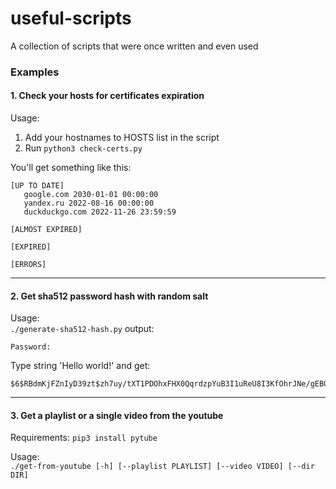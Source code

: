# useful-scripts
A collection of scripts that were once written and even used

### Examples
#### 1. Check your hosts for certificates expiration
Usage:
1. Add your hostnames to HOSTS list in the script
2. Run
`python3 check-certs.py`

You'll get something like this:
```
[UP TO DATE]
   google.com 2030-01-01 00:00:00
   yandex.ru 2022-08-16 00:00:00
   duckduckgo.com 2022-11-26 23:59:59

[ALMOST EXPIRED]

[EXPIRED]

[ERRORS]
```
----

#### 2. Get sha512 password hash with random salt
Usage:\
`./generate-sha512-hash.py`
output:
```
Password:
```
Type string 'Hello world!'
and get:
```
$6$RBdmKjFZnIyD39zt$zh7uy/tXT1PDOhxFHX0QqrdzpYuB3I1uReU8I3KfOhrJNe/gEBQNAmOWDZ.kG54yNxaIIbYkY6PiUIGu0Qclf/
```
----

#### 3. Get a playlist or a single video from the youtube
Requirements: `pip3 install pytube`

Usage:\
`./get-from-youtube [-h] [--playlist PLAYLIST] [--video VIDEO] [--dir DIR]`
